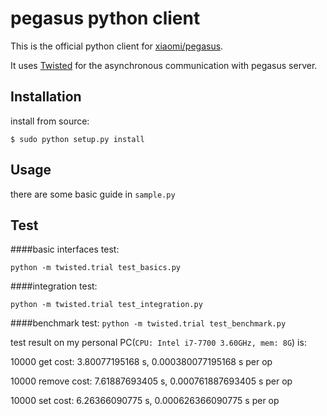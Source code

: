 pegasus python client
=====================

This is the official python client for [xiaomi/pegasus](https://github.com/XiaoMi/pegasus).

It uses [Twisted](http://twistedmatrix.com) for the asynchronous communication with pegasus server.

Installation
------------
install from source:

`$ sudo python setup.py install`

Usage
-----
there are some basic guide in ``sample.py``

Test
----
####basic interfaces test:

`python -m twisted.trial test_basics.py`

####integration test:

`python -m twisted.trial test_integration.py`

####benchmark test:
`python -m twisted.trial test_benchmark.py`

test result on my personal PC(`CPU: Intel i7-7700 3.60GHz, mem: 8G`) is:

10000 get cost: 3.80077195168 s, 0.000380077195168 s per op

10000 remove cost: 7.61887693405 s, 0.000761887693405 s per op

10000 set cost: 6.26366090775 s, 0.000626366090775 s per op
